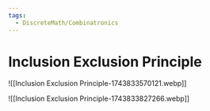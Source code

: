 ```yaml
---
tags:
  - DiscreteMath/Combinatronics
---
```

# Inclusion Exclusion Principle
	

![[Inclusion Exclusion Principle-1743833570121.webp]]

![[Inclusion Exclusion Principle-1743833827266.webp]]
